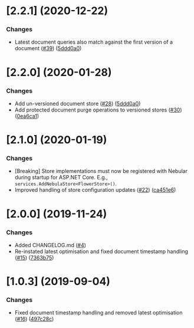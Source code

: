 # [2.2.1] (2020-12-22)

### Changes

* Latest document queries also match against the first version of a document ([#39](https://github.com/cloud-maker-ai/Nebula/issues/39)) ([5ddd0a0](https://github.com/cloud-maker-ai/Nebula/commit/a9d558c))

# [2.2.0] (2020-01-28)

### Changes

* Add un-versioned document store ([#28](https://github.com/cloud-maker-ai/Nebula/issues/28)) ([5ddd0a0](https://github.com/cloud-maker-ai/Nebula/commit/5ddd0a0))
* Add protected document purge operations to versioned stores ([#30](https://github.com/cloud-maker-ai/Nebula/issues/30)) ([0ea6ca1](https://github.com/cloud-maker-ai/Nebula/commit/0ea6ca1))

# [2.1.0] (2020-01-19)

### Changes

* [Breaking] Store implementations must now be registered with Nebular during startup for ASP.NET Core. E.g., `services.AddNebulaStore<FlowerStore>()`.
* Improved handling of store configuration updates ([#22](https://github.com/cloud-maker-ai/Nebula/issues/22)) ([ca451e6](https://github.com/cloud-maker-ai/Nebula/commit/ca451e6))

# [2.0.0] (2019-11-24)

### Changes

* Added CHANGELOG.md ([#4](https://github.com/cloud-maker-ai/Nebula/issues/4))
* Re-instated latest optimisation and fixed document timestamp handling ([#15](https://github.com/cloud-maker-ai/Nebula/issues/15)) ([7363b75](https://github.com/cloud-maker-ai/Nebula/commit/7363b75))

# [1.0.3] (2019-09-04)

### Changes

* Fixed document timestamp handling and removed latest optimisation ([#16](https://github.com/cloud-maker-ai/Nebula/issues/16)) ([497c28c](https://github.com/cloud-maker-ai/Nebula/commit/497c28c))